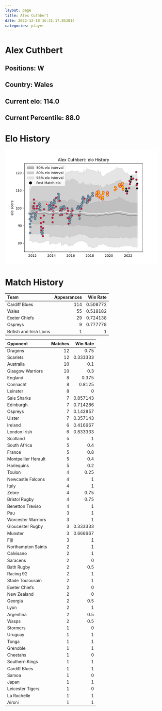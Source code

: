 ```yaml
---  
layout: page  
title: Alex Cuthbert  
date: 2022-12-18 16:21:17.853014  
categories: player  
---
```

# Alex Cuthbert

## Positions: W

## Country: Wales

## Current elo: 114.0

## Current Percentile: 88.0

# Elo History


![elo history](history_AlexCuthbert.png)
# Match History


| Team                    |   Appearances |   Win Rate |
|:------------------------|--------------:|-----------:|
| Cardiff Blues           |           114 |   0.508772 |
| Wales                   |            55 |   0.518182 |
| Exeter Chiefs           |            29 |   0.724138 |
| Ospreys                 |             9 |   0.777778 |
| British and Irish Lions |             1 |   1        |

| Opponent            |   Matches |   Win Rate |
|:--------------------|----------:|-----------:|
| Dragons             |        12 |   0.75     |
| Scarlets            |        12 |   0.333333 |
| Australia           |        10 |   0.1      |
| Glasgow Warriors    |        10 |   0.3      |
| England             |         8 |   0.375    |
| Connacht            |         8 |   0.8125   |
| Leinster            |         8 |   0        |
| Sale Sharks         |         7 |   0.857143 |
| Edinburgh           |         7 |   0.714286 |
| Ospreys             |         7 |   0.142857 |
| Ulster              |         7 |   0.357143 |
| Ireland             |         6 |   0.416667 |
| London Irish        |         6 |   0.833333 |
| Scotland            |         5 |   1        |
| South Africa        |         5 |   0.4      |
| France              |         5 |   0.8      |
| Montpellier Herault |         5 |   0.4      |
| Harlequins          |         5 |   0.2      |
| Toulon              |         4 |   0.25     |
| Newcastle Falcons   |         4 |   1        |
| Italy               |         4 |   1        |
| Zebre               |         4 |   0.75     |
| Bristol Rugby       |         4 |   0.75     |
| Benetton Treviso    |         4 |   1        |
| Pau                 |         3 |   1        |
| Worcester Warriors  |         3 |   1        |
| Gloucester Rugby    |         3 |   0.333333 |
| Munster             |         3 |   0.666667 |
| Fiji                |         3 |   1        |
| Northampton Saints  |         2 |   1        |
| Calvisano           |         2 |   1        |
| Saracens            |         2 |   0        |
| Bath Rugby          |         2 |   0.5      |
| Racing 92           |         2 |   1        |
| Stade Toulousain    |         2 |   1        |
| Exeter Chiefs       |         2 |   0        |
| New Zealand         |         2 |   0        |
| Georgia             |         2 |   0.5      |
| Lyon                |         2 |   1        |
| Argentina           |         2 |   0.5      |
| Wasps               |         2 |   0.5      |
| Stormers            |         1 |   0        |
| Uruguay             |         1 |   1        |
| Tonga               |         1 |   1        |
| Grenoble            |         1 |   1        |
| Cheetahs            |         1 |   0        |
| Southern Kings      |         1 |   1        |
| Cardiff Blues       |         1 |   1        |
| Samoa               |         1 |   0        |
| Japan               |         1 |   1        |
| Leicester Tigers    |         1 |   0        |
| La Rochelle         |         1 |   1        |
| Aironi              |         1 |   1        |